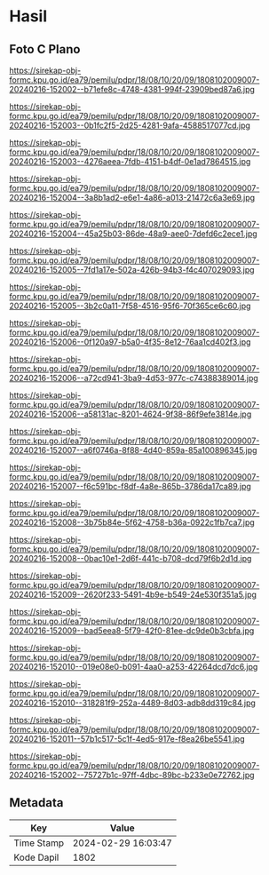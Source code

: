 # Hasil

## Foto C Plano

https://sirekap-obj-formc.kpu.go.id/ea79/pemilu/pdpr/18/08/10/20/09/1808102009007-20240216-152002--b71efe8c-4748-4381-994f-23909bed87a6.jpg

https://sirekap-obj-formc.kpu.go.id/ea79/pemilu/pdpr/18/08/10/20/09/1808102009007-20240216-152003--0b1fc2f5-2d25-4281-9afa-4588517077cd.jpg

https://sirekap-obj-formc.kpu.go.id/ea79/pemilu/pdpr/18/08/10/20/09/1808102009007-20240216-152003--4276aeea-7fdb-4151-b4df-0e1ad7864515.jpg

https://sirekap-obj-formc.kpu.go.id/ea79/pemilu/pdpr/18/08/10/20/09/1808102009007-20240216-152004--3a8b1ad2-e6e1-4a86-a013-21472c6a3e69.jpg

https://sirekap-obj-formc.kpu.go.id/ea79/pemilu/pdpr/18/08/10/20/09/1808102009007-20240216-152004--45a25b03-86de-48a9-aee0-7defd6c2ece1.jpg

https://sirekap-obj-formc.kpu.go.id/ea79/pemilu/pdpr/18/08/10/20/09/1808102009007-20240216-152005--7fd1a17e-502a-426b-94b3-f4c407029093.jpg

https://sirekap-obj-formc.kpu.go.id/ea79/pemilu/pdpr/18/08/10/20/09/1808102009007-20240216-152005--3b2c0a11-7f58-4516-95f6-70f365ce6c60.jpg

https://sirekap-obj-formc.kpu.go.id/ea79/pemilu/pdpr/18/08/10/20/09/1808102009007-20240216-152006--0f120a97-b5a0-4f35-8e12-76aa1cd402f3.jpg

https://sirekap-obj-formc.kpu.go.id/ea79/pemilu/pdpr/18/08/10/20/09/1808102009007-20240216-152006--a72cd941-3ba9-4d53-977c-c74388389014.jpg

https://sirekap-obj-formc.kpu.go.id/ea79/pemilu/pdpr/18/08/10/20/09/1808102009007-20240216-152006--a58131ac-8201-4624-9f38-86f9efe3814e.jpg

https://sirekap-obj-formc.kpu.go.id/ea79/pemilu/pdpr/18/08/10/20/09/1808102009007-20240216-152007--a6f0746a-8f88-4d40-859a-85a100896345.jpg

https://sirekap-obj-formc.kpu.go.id/ea79/pemilu/pdpr/18/08/10/20/09/1808102009007-20240216-152007--f6c591bc-f8df-4a8e-865b-3786da17ca89.jpg

https://sirekap-obj-formc.kpu.go.id/ea79/pemilu/pdpr/18/08/10/20/09/1808102009007-20240216-152008--3b75b84e-5f62-4758-b36a-0922c1fb7ca7.jpg

https://sirekap-obj-formc.kpu.go.id/ea79/pemilu/pdpr/18/08/10/20/09/1808102009007-20240216-152008--0bac10e1-2d6f-441c-b708-dcd79f6b2d1d.jpg

https://sirekap-obj-formc.kpu.go.id/ea79/pemilu/pdpr/18/08/10/20/09/1808102009007-20240216-152009--2620f233-5491-4b9e-b549-24e530f351a5.jpg

https://sirekap-obj-formc.kpu.go.id/ea79/pemilu/pdpr/18/08/10/20/09/1808102009007-20240216-152009--bad5eea8-5f79-42f0-81ee-dc9de0b3cbfa.jpg

https://sirekap-obj-formc.kpu.go.id/ea79/pemilu/pdpr/18/08/10/20/09/1808102009007-20240216-152010--019e08e0-b091-4aa0-a253-42264dcd7dc6.jpg

https://sirekap-obj-formc.kpu.go.id/ea79/pemilu/pdpr/18/08/10/20/09/1808102009007-20240216-152010--318281f9-252a-4489-8d03-adb8dd319c84.jpg

https://sirekap-obj-formc.kpu.go.id/ea79/pemilu/pdpr/18/08/10/20/09/1808102009007-20240216-152011--57b1c517-5c1f-4ed5-917e-f8ea26be5541.jpg

https://sirekap-obj-formc.kpu.go.id/ea79/pemilu/pdpr/18/08/10/20/09/1808102009007-20240216-152002--75727b1c-97ff-4dbc-89bc-b233e0e72762.jpg


## Metadata

| Key        | Value               |
| ---------- | ------------------- |
| Time Stamp | 2024-02-29 16:03:47 |
| Kode Dapil | 1802                |



